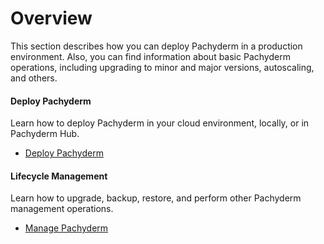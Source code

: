 # Overview

This section describes how you can deploy Pachyderm
in a production environment.
Also, you can find information about basic Pachyderm operations,
including upgrading to minor and major versions, autoscaling,
and others.

<div class="row">
  <div class="column-2">
    <div class="card-square mdl-card mdl-shadow--2dp">
      <div class="mdl-card__title mdl-card--expand">
        <h4 class="mdl-card__title-text">Deploy Pachyderm &nbsp;&nbsp; &nbsp;<i class="fa fa-laptop"></i></h4>
      </div>
      <div class="mdl-card__supporting-text">
        Learn how to deploy Pachyderm in your
        cloud environment, locally, or in Pachyderm
        Hub.
      </div>
      <div class="mdl-card__actions mdl-card--border">
          <ul>
            <li><a href="deploy/" class="md-typeset md-link">
            Deploy Pachyderm
            </a>
            </li>
          </ul>
      </div>
    </div>
  </div>
  <div class="column-2">
    <div class="card-square mdl-card mdl-shadow--2dp">
      <div class="mdl-card__title mdl-card--expand">
        <h4 class="mdl-card__title-text">Lifecycle Management &nbsp;&nbsp;&nbsp;<i class="fa fa-cogs"></i></h4>
      </div>
      <div class="mdl-card__supporting-text">
        Learn how to upgrade, backup, restore, and
        perform other Pachyderm management operations.
      </div>
      <div class="mdl-card__actions mdl-card--border">
          <ul>
            <li><a href="manage/" class="md-typeset md-link">
            Manage Pachyderm
           </a>
          </li>
       </div>
     </div>
  </div>
</div>
